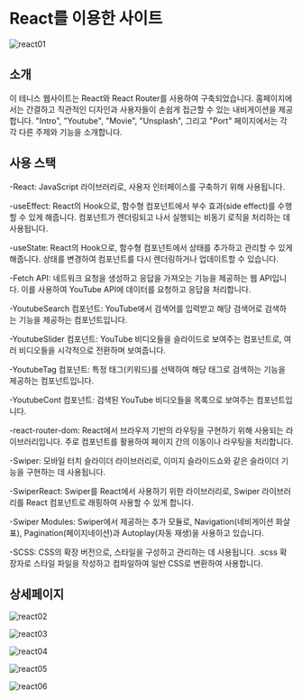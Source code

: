 
# React를 이용한 사이트
![react01](https://github.com/hyeonbeen97/site-react01/assets/125417850/fc5c24f7-c171-4c37-932e-6cd4803b9246)

## 소개
이 테니스 웹사이트는 React와 React Router를 사용하여 구축되었습니다. 홈페이지에서는 간결하고 직관적인 디자인과 사용자들이 손쉽게 접근할 수 있는 내비게이션을 제공합니다. "Intro", "Youtube", "Movie", "Unsplash", 그리고 "Port" 페이지에서는 각각 다른 주제와 기능을 소개합니다.
## 사용 스택
 -React: JavaScript 라이브러리로, 사용자 인터페이스를 구축하기 위해 사용됩니다.
 
 -useEffect: React의 Hook으로, 함수형 컴포넌트에서 부수 효과(side effect)를 수행할 수 있게 해줍니다. 컴포넌트가 렌더링되고 나서 실행되는 비동기 로직을 처리하는 데 사용됩니다.
 
 -useState: React의 Hook으로, 함수형 컴포넌트에서 상태를 추가하고 관리할 수 있게 해줍니다. 상태를 변경하여 컴포넌트를 다시 렌더링하거나 업데이트할 수 있습니다.
 
 -Fetch API: 네트워크 요청을 생성하고 응답을 가져오는 기능을 제공하는 웹 API입니다. 이를 사용하여 YouTube API에 데이터를 요청하고 응답을 처리합니다.

 -YoutubeSearch 컴포넌트: YouTube에서 검색어를 입력받고 해당 검색어로 검색하는 기능을 제공하는 컴포넌트입니다.
 
 -YoutubeSlider 컴포넌트: YouTube 비디오들을 슬라이드로 보여주는 컴포넌트로, 여러 비디오들을 시각적으로 전환하며 보여줍니다.
 
 -YoutubeTag 컴포넌트: 특정 태그(키워드)를 선택하여 해당 태그로 검색하는 기능을 제공하는 컴포넌트입니다.
 
 -YoutubeCont 컴포넌트: 검색된 YouTube 비디오들을 목록으로 보여주는 컴포넌트입니다.
 
 -react-router-dom: React에서 브라우저 기반의 라우팅을 구현하기 위해 사용되는 라이브러리입니다. 주로 <Link> 컴포넌트를 활용하여 페이지 간의 이동이나 라우팅을 처리합니다.
 
 -Swiper: 모바일 터치 슬라이더 라이브러리로, 이미지 슬라이드쇼와 같은 슬라이더 기능을 구현하는 데 사용됩니다.
 
 -SwiperReact: Swiper를 React에서 사용하기 위한 라이브러리로, Swiper 라이브러리를 React 컴포넌트로 래핑하여 사용할 수 있게 합니다.
 
 -Swiper Modules: Swiper에서 제공하는 추가 모듈로, Navigation(네비게이션 화살표), Pagination(페이지네이션)과 Autoplay(자동 재생)을 사용하고 있습니다.
 
 -SCSS: CSS의 확장 버전으로, 스타일을 구성하고 관리하는 데 사용됩니다. .scss 확장자로 스타일 파일을 작성하고 컴파일하여 일반 CSS로 변환하여 사용합니다.
## 상세페이지
![react02](https://github.com/hyeonbeen97/site-react01/assets/125417850/9b8d28e8-6d64-4b97-8180-758b905b833f)

![react03](https://github.com/hyeonbeen97/site-react01/assets/125417850/0d35cedd-9a9e-4f6c-ab7e-cd2d0ad258f7)

![react04](https://github.com/hyeonbeen97/site-react01/assets/125417850/974301ab-ee79-4c76-b6cc-56f29a8a086c)

![react05](https://github.com/hyeonbeen97/site-react01/assets/125417850/5ce3bc9c-eea8-421c-bbaf-35c6d7afd856)

![react06](https://github.com/hyeonbeen97/site-react01/assets/125417850/8de841b1-c849-4278-aa70-3bb1ae30fddf)

